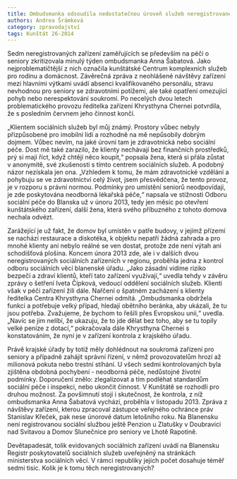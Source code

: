 ```yaml
---
title: Ombudsmanka odsoudila nedostatečnou úroveň služeb neregistrovaného sociálního zařízení v Kunštátě
authors: Andrea Šrámková
category: zpravodajství
tags: Kunštát 26-2014
---
```


Sedm neregistrovaných zařízení zaměřujících se především na péči o seniory zkritizovala minulý týden ombudsmanka Anna Šabatová. Jako nejproblematičtější z nich označila kunštátské Centrum komplexních služeb pro rodinu a domácnost. Závěrečná zpráva z neohlášené návštěvy zařízení mezi hlavními výtkami uvádí absenci kvalifikovaného personálu, stravu nevhodnou pro seniory se zdravotními potížemi, ale také opatření omezující pohyb nebo nerespektování soukromí. Po necelých dvou letech problematického provozu ředitelka zařízení Khrysthyna Chernei potvrdila, že s posledním červnem jeho činnost končí.

„Klientem sociálních služeb byl můj známý. Prostory vůbec nebyly přizpůsobené pro imobilní lidi a rozhodně na mě nepůsobily dobrým dojmem. Vůbec nevím, na jaké úrovni tam je zdravotnická nebo sociální péče. Dost mě také zarazilo, že klienty nechávají bez finančních prostředků, prý si mají říct, když chtějí něco koupit,“ popsala žena, která si přála zůstat v anonymitě, své zkušenosti s tímto centrem sociálních služeb. A podobný názor nezískala jen ona. „Vzhledem k tomu, že mám zdravotnické vzdělání a pohybuju se ve zdravotnictví celý život, jsem přesvědčena, že tento provoz, je v rozporu s právní normou. 
Podmínky pro umístění seniorů neodpovídají, je zde poskytována neodborná lékařská péče,“ napsala ve stížnosti Odboru sociální péče do Blanska už v únoru 2013, tedy jen měsíc po otevření kunštátského zařízení, další žena, která svého příbuzného z tohoto domova nechala odvézt.

Zarážející je už fakt, že domov byl umístěn v patře budovy, v jejímž přízemí se nachází restaurace a diskotéka, k objektu nepatří žádná zahrada a pro mnohé klienty ani nebylo reálné se ven dostat, protože zde není výtah ani schodišťová plošina. Koncem února 2013 zde, ale i v dalších dvou neregistrovaných sociálních zařízeních v regionu, proběhla jedna z kontrol odboru sociálních věcí blanenské úřadu. „Jako zásadní vidíme riziko bezpečí a zdraví klientů, kteří tato zařízení využívají,“ uvedla tehdy v závěru zprávy o šetření Iveta Čípková, vedoucí oddělení sociálních služeb. Klienti však v péči zařízení žili dále.
Nařčení o špatném zacházení s klienty ředitelka Centra Khrysthyna Chernei odmítá. „Ombudsmanka obdržela funkci a potřebuje velký případ, hledají obětního beránka, aby ukázali, že tu jsou potřeba. Zvažujeme, že bychom to řešili přes Evropskou unii,“ uvedla. „Navíc se jim nelíbí, že ukazuju, že to jde dělat bez toho, aby se tu topily velké peníze z dotací,“ pokračovala dále Khrysthyna Chernei s konstatováním, že nyní je v zařízení kontrola z krajského úřadu.

Právě krajské úřady by totiž měly dohlédnout na soukromá zařízení pro seniory a případně zahájit správní řízení, v němž provozovatelům hrozí až milionová pokuta nebo trestní stíhání. U všech sedmi kontrolovaných byla zjištěna obdobná pochybení - neodborná péče, nedůstojné životní podmínky. Doporučení znělo: zlegalizovat a tím podléhat standardům sociální péče i inspekci, nebo ukončit činnost. V Kunštátě se rozhodli pro druhou možnost. 
Za povšimnutí stojí i skutečnost, že kontrola, z níž ombudsmanka Anna Šabatová vychází, proběhla v listopadu 2013. Zpráva z návštěvy zařízení, kterou zpracoval zástupce veřejného ochránce práv Stanislav Křeček, pak nese únorové datum letošního roku. 
Na Blanensku není registrovanou sociální službou ještě Penzion u Zlatušky v Doubravici nad Svitavou a Domov Slunečnice pro seniory ve Lhotě Rapotině.

Devětapadesát, tolik evidovaných sociálních zařízení uvádí na Blanensku Registr poskytovatelů sociálních služeb uveřejněný na stránkách ministerstva sociálních věcí. V rámci republiky jejich počet dosahuje téměř sedmi tisíc. Kolik je k tomu těch neregistrovaných?